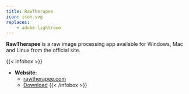 ```yaml
---
title: RawTherapee
icon: icon.svg
replaces:
    - adobe-lightroom
---
```


**RawTherapee** is a raw image processing app available for Windows, Mac and Linux from the official site.

{{< infobox >}}
- **Website:**
    - [rawtherapee.com](https://www.rawtherapee.com/)
    - [Download](https://www.rawtherapee.com/downloads/)
{{< /infobox >}}
